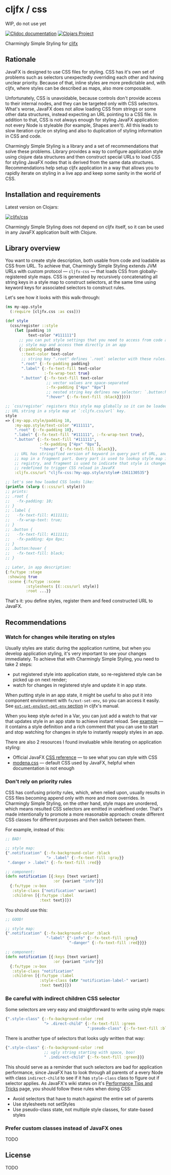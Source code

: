 # cljfx / css

WIP, do not use yet

[![Cljdoc documentation](https://cljdoc.org/badge/cljfx/css)](https://cljdoc.org/jump/release/cljfx/css) 
[![Clojars Project](https://img.shields.io/clojars/v/cljfx/css.svg)](https://clojars.org/cljfx/css)

Charmingly Simple Styling for [cljfx](https://github.com/cljfx/cljfx)

## Rationale

JavaFX is designed to use CSS files for styling. CSS has it's own set of problems such as 
selectors unexpectedly overriding each other and having unclear priority. Because of that, 
inline styles are more predictable and, with cljfx, where styles can be described as maps, 
also more composable.

Unfortunately, CSS is unavoidable, because controls don't provide access to their internal 
nodes, and they can be targeted only with CSS selectors. What's worse, JavaFX does not 
allow loading CSS from strings or some other data structures, instead expecting an URL 
pointing to a CSS file. In addition to that, CSS is not always enough for styling JavaFX 
application: not every Node is styleable (for example, Shapes aren't). All this leads to
slow iteration cycle on styling and also to duplication of styling information in CSS and 
code.

Charmingly Simple Styling is a library and a set of recommendations that solve these 
problems. Library provides a way to configure application style using clojure data 
structures and then construct special URLs to load CSS for styling JavaFX nodes that is 
derived from the same data structures. Recommendations help setup cljfx application in 
a way that allows you to rapidly iterate on styling in a live app and keep some sanity in 
the world of CSS.

## Installation and requirements

Latest version on Clojars:

[![cljfx/css](https://clojars.org/cljfx/css/latest-version.svg)](https://clojars.org/cljfx/css)

Charmingly Simple Styling does not depend on cljfx itself, so it can be used in any JavaFX
application built with Clojure.

## Library overview

You want to create style description, both usable from code and loadable as CSS from URL. 
To achieve that, Charmingly Simple Styling extends JVM URLs with custom protocol — 
`cljfx-css` — that loads CSS from globally-registered style maps. CSS is generated by 
recursively concatenating all string keys in a style map to construct selectors, at the
same time using keyword keys for associated selectors to construct rules.  

Let's see how it looks with this walk-through:
```clj
(ns my-app.style
  (:require [cljfx.css :as css]))

(def style
  (css/register ::style
    (let [padding 10
          text-color "#111111"]
      ;; you can put style settings that you need to access from code at keyword keys in a
      ;; style map and access them directly in an app
      {::padding padding
       ::text-color text-color
       ;; string key ".root" defines `.root` selector with these rules: `-fx-padding: 10;`
       ".root" {:-fx-padding padding}
       ".label" {:-fx-text-fill text-color
                 :-fx-wrap-text true}
       ".button" {:-fx-text-fill text-color
                  ;; vector values are space-separated
                  :-fx-padding ["4px" "8px"]
                  ;; nested string key defines new selector: `.button:hover`
                  ":hover" {:-fx-text-fill :black}}})))

;; `css/register` registers this style map globally so it can be loaded by URL, and puts
;; URL string in a style map at `:cljfx.css/url` key.
style
=> {:my-app.style/padding 10,
    :my-app.style/text-color "#111111",
    ".root" {:-fx-padding 10},
    ".label" {:-fx-text-fill "#111111", :-fx-wrap-text true},
    ".button" {:-fx-text-fill "#111111",
               :-fx-padding ["4px" "8px"],
               ":hover" {:-fx-text-fill :black}},
    ;; URL has stringified version of keyword in query part of URL, and a hash of a style 
    ;; map in a fragment part. Query part is used to lookup style map in a global 
    ;; registry, and fragment is used to indicate that style is changed when it's 
    ;; redefined to trigger CSS reload in JavaFX
    :cljfx.css/url "cljfx-css:?my-app.style/style#-1561130535"}

;; let's see how loaded CSS looks like:
(println (slurp (::css/url style)))
;; prints:
;; .root {
;;   -fx-padding: 10;
;; }
;; .label {
;;   -fx-text-fill: #111111;
;;   -fx-wrap-text: true;
;; }
;; .button {
;;   -fx-text-fill: #111111;
;;   -fx-padding: 4px 8px;
;; }
;; .button:hover {
;;   -fx-text-fill: black;
;; }

;; Later, in app description:
{:fx/type :stage
 :showing true 
 :scene {:fx/type :scene
         :stylesheets [(::css/url style)]
         :root ...}}
```

That's it: you define styles, register them and feed constructed URL to JavaFX. 

## Recommendations

### Watch for changes while iterating on styles

Usually styles are static during the application runtime, but when you develop application
styling, it's very important to see your changes immediately. To achieve that with 
Charmingly Simple Styling, you need to take 2 steps:
- put registered style into application state, so re-registered style can be picked up on
  next render;
- watch for changes in registered style and update it in app state.

When putting style in an app state, it might be useful to also put it into component 
environment with `fx/ext-set-env`, so you can access it easily. See 
[`ext-set-env`/`ext-get-env` section](https://github.com/cljfx/cljfx#extending-cljfx) in 
cljfx's manual. 

When you keep style `def`ed in a Var, you can just add a watch to that var that updates
style in an app state to achieve instant reload. 
See [example](examples/e01_instant_restyling.clj) — it contains a style definition and 
a rich comment that you can use to start and stop watching for changes in style to 
instantly reapply styles in an app.  

There are also 2 resources I found invaluable while iterating on application styling:
- Official JavaFX [CSS reference](https://openjfx.io/javadoc/12/javafx.graphics/javafx/scene/doc-files/cssref.html) —
  to see what you can style with CSS
- [modena.css](https://gist.github.com/maxd/63691840fc372f22f470) — default CSS used by 
  JavaFX, helpful when documentation is not enough

### Don't rely on priority rules

CSS has confusing priority rules, which, when relied upon, usually results in CSS files 
becoming append only with more and more overrides. In Charmingly Simple Styling, on the 
other hand, style maps are unordered, which means resulted CSS selectors are emitted in 
undefined order. That's made intentionally to promote a more reasonable approach: create 
different CSS classes for different purposes and then switch between them.

For example, instead of this:
```clojure
;; BAD!

;; style map:
{".notification" {:-fx-background-color :black
                  "> .label" {:-fx-text-fill :gray}}
 ".danger > .label" {:-fx-text-fill :red}}

;; component:
(defn notification [{:keys [text variant]
                     :or {variant "info"}}]
  {:fx/type :v-box
   :style-class ["notification" variant]
   :children [{:fx/type :label 
               :text text}]})
```
You should use this:
```clojure
;; GOOD!

;; style map:
{".notification" {:-fx-background-color :black
                  "-label" {"-info" {:-fx-text-fill :gray}
                            "-danger" {:-fx-text-fill :red}}}}

;; component:
(defn notification [{:keys [text variant]
                     :or {variant "info"}}]
  {:fx/type :v-box
   :style-class "notification"
   :children [{:fx/type :label
               :style-class (str "notification-label-" variant)
               :text text}]})
```

### Be careful with indirect children CSS selector

Some selectors are very easy and straightforward to write using style maps:
```clojure
{".style-class" {:-fx-background-color :red
                 "> .direct-child" {:-fx-text-fill :green
                                    ":pseudo-class" {:-fx-text-fill :blue}}}}
```
There is another type of selectors that looks ugly written that way:
```clojure
{".style-class" {:-fx-background-color :red 
                 ;; ugly string starting with space, boo!
                 " .indirect-child" {:-fx-text-fill :green}}}
```
This should serve as a reminder that such selectors are bad for application performance,
since JavaFX has to look through all parents of a every Node with class `indirect-child`
to see if it has `style-class` class to figure out if selector applies. As JavaFX's wiki 
states on it's [Performance Tips and Tricks](https://wiki.openjdk.java.net/display/OpenJFX/Performance+Tips+and+Tricks) 
page, you should follow these rules when doing CSS:
- Avoid selectors that have to match against the entire set of parents
- Use stylesheets not setStyles
- Use pseudo-class state, not multiple style classes, for state-based styles

### Prefer custom classes instead of JavaFX ones

TODO

## License

TODO
